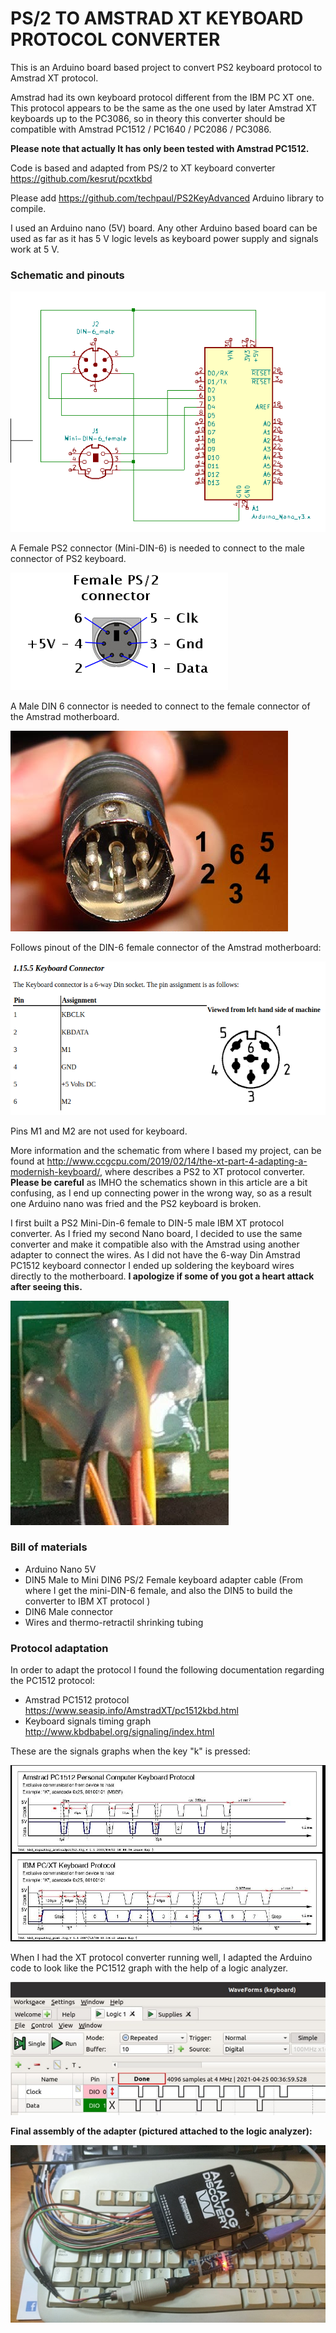 # PS/2 TO AMSTRAD XT KEYBOARD PROTOCOL CONVERTER

This is an Arduino board based project to convert PS2 keyboard protocol to Amstrad XT protocol. 

Amstrad had its own keyboard protocol different from the IBM PC XT one.   This protocol appears to be the same as the one used by later Amstrad XT keyboards up to the PC3086, so in theory this converter should be compatible with Amstrad PC1512 / PC1640 / PC2086 / PC3086.

**Please note that actually It has only been tested with Amstrad PC1512.**

Code is based and adapted from PS/2 to XT keyboard converter  <https://github.com/kesrut/pcxtkbd>

Please add https://github.com/techpaul/PS2KeyAdvanced Arduino library to compile.

I used an Arduino nano (5V) board. Any other Arduino based board can be used as far as it has 5 V logic levels as keyboard power supply and signals work at 5 V.

### Schematic and pinouts

![schematic](images/schematic.png)

A Female PS2 connector (Mini-DIN-6) is needed to connect to the male connector of PS2 keyboard.

![PS2-female](images/PS2-female.png)

A Male DIN 6 connector is needed to connect to the female connector of the Amstrad motherboard.

![din6-male](images/din6-male.png)



Follows pinout of the DIN-6 female connector of the Amstrad motherboard:

![](images/6way-PC1512.png)

Pins M1 and M2 are not used for keyboard.



More information and the schematic from where I based my project, can be found at http://www.ccgcpu.com/2019/02/14/the-xt-part-4-adapting-a-modernish-keyboard/, where describes a PS2 to XT protocol converter.   **Please be careful** as IMHO the schematics shown in this article are a bit confusing, as I end up connecting power in the wrong way, so as a result one Arduino nano was fried and  the PS2 keyboard is broken.

I first built a PS2 Mini-Din-6 female to DIN-5 male IBM XT protocol converter. As I fried my second Nano board, I decided to use the same converter and make it compatible also with the Amstrad using another adapter to connect the wires. As I did not have the 6-way Din Amstrad PC1512 keyboard connector I ended up soldering the keyboard wires directly to the motherboard. **I apologize if some of you got a heart attack after seeing this.**

![mb-soldered](images/mb-soldered.png)

### Bill of materials

* Arduino Nano 5V
* DIN5 Male to Mini DIN6 PS/2 Female keyboard adapter cable (From where I get the mini-DIN-6 female, and also the DIN5 to build the converter to IBM XT protocol )
* DIN6 Male connector 
* Wires and thermo-retractil shrinking tubing 

### Protocol adaptation

In order to adapt the protocol I found the following documentation regarding the PC1512 protocol:

* Amstrad PC1512 protocol <https://www.seasip.info/AmstradXT/pc1512kbd.html>
* Keyboard signals timing graph <http://www.kbdbabel.org/signaling/index.html>

These are the signals graphs when the key "k" is pressed: 

![keyboard-timing-diagrams](images/keyboard-timing-diagrams.jpg)



When I had the XT protocol converter running well, I adapted the Arduino code to look like the PC1512 graph with the help of a logic analyzer.

![logic-analyzer](images/logic-analyzer.png)



**Final assembly of the adapter (pictured attached to the logic analyzer):**

![converter](images/converter.jpg)